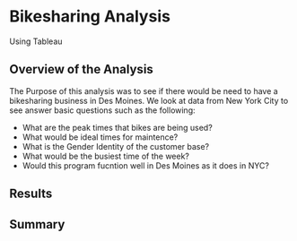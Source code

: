 # Bikesharing Analysis
Using Tableau 

## Overview of the Analysis
The Purpose of this analysis was to see if there would be need to have a bikesharing business in Des Moines. We look at data from New York City to see answer basic questions such as the following:

- What are the peak times that bikes are being used?
- What would be ideal times for maintence? 
- What is the Gender Identity of the customer base?
- What would be the busiest time of the week? 
- Would this program fucntion well in Des Moines as it does in NYC?

## Results


## Summary
